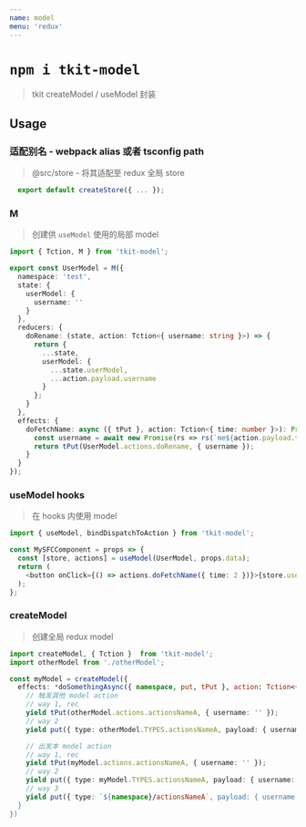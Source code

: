 ```yaml
---
name: model
menu: 'redux'
---
```


# `npm i tkit-model`

> tkit createModel / useModel 封装

## Usage

### 适配别名 - webpack alias 或者 tsconfig path

> @src/store - 将其适配至 redux 全局 store

```ts
  export default createStore({ ... });
```

### M

> 创建供 `useModel` 使用的局部 model

```ts
import { Tction, M } from 'tkit-model';

export const UserModel = M({
  namespace: 'test',
  state: {
    userModel: {
      username: ''
    }
  },
  reducers: {
    doRename: (state, action: Tction<{ username: string }>) => {
      return {
        ...state,
        userModel: {
          ...state.userModel,
          ...action.payload.username
        }
      };
    }
  },
  effects: {
    doFetchName: async ({ tPut }, action: Tction<{ time: number }>): Promise<{}> => {
      const username = await new Promise(rs => rs(`me${action.payload.time}`));
      return tPut(UserModel.actions.doRename, { username });
    }
  }
});
```

### useModel hooks

> 在 hooks 内使用 model

```ts
import { useModel, bindDispatchToAction } from 'tkit-model';

const MySFCComponent = props => {
  const [store, actions] = useModel(UserModel, props.data);
  return (
    <button onClick={() => actions.doFetchName({ time: 2 })}>{store.userModel.username}</button>
  );
};
```

### createModel

> 创建全局 redux model

```ts
import createModel, { Tction }  from 'tkit-model';
import otherModel from './otherModel';

const myModel = createModel({
  effects: *doSomethingAsync({ namespace, put, tPut }, action: Tction<{ username: string }>) {
    // 触发其他 model action
    // way 1, rec
    yield tPut(otherModel.actions.actionsNameA, { username: '' });
    // way 2
    yield put({ type: otherModel.TYPES.actionsNameA, payload: { username: '' } });

    // 出发本 model action
    // way 1, rec
    yield tPut(myModel.actions.actionsNameA, { username: '' });
    // way 2
    yield put({ type: myModel.TYPES.actionsNameA, payload: { username: '' } });
    // way 3
    yield put({ type: `${namespace}/actionsNameA`, payload: { username: '' } });
  }
})
```
